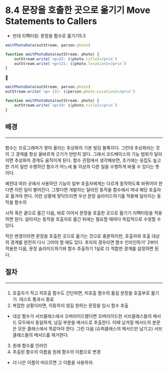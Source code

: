 # 8.4 문장을 호출한 곳으로 옮기기 Move Statements to Callers

- 반대 리팩터링: 문장을 함수로 옮기기5.3

```js
emitPhotoData(outStream, person.photo)

function emitPhotoData(outStream, photo) {
	outStream.write(`<p>25: ${photo.title}</p>\n`)
	outStream.write(`<p>131: ${photo.location}</p>\n`)
}
```
🔻
```js
emitPhotoData(outStream, person.photo)
outStream.write(`<p> 13): ${person.photo.Location}</p>\n`)

function emitPhotoData(outStream, photo) {
	outStream.write(`<p>19: ${photo.title}</p>\n`)
}
```

## 배경 <hr>
#### 
함수는 프로그래머가 쌓아 올리는 추상화의 기본 빌딩 블록이다. 그런데 추상화라는 것이 그 경계를 항상 올바르게 긋기가 만만치 않다. 그래서 코드베이스의 기능 범위가 달라지면 추상화의 경계도 움직이게 된다. 함수 관점에서 생각해보면, 초기에는 응집도 높고 한 가지 일만 수행하던 함수가 어느새 둘 이상의 다른 일을 수행하게 바뀔 수 있다는 뜻이다.

예컨대 여러 곳에서 사용하던 기능이 일부 호출자에게는 다르게 동작하도록 바뀌어야 한다면 이런 일이 벌어진다. 그렇다면 개발자는 달라진 동작을 함수에서 꺼내 해당 호출자로 옮겨야 한다. 이런 상황에 맞닥뜨리면 우선 문장 슬라이드하기를 적용해 달라지는 동작을 함수의

시작 혹은 끝으로 옮긴 다음, 바로 이어서 문장을 호출한 곳으로 옮기기 리팩터링을 적용하면 된다. 달라지는 동작을 호출자로 옮긴 뒤에는 필요할 때마다 독립적으로 수정할 수 있다.

작은 변경이라면 문장을 호출한 곳으로 옮기는 것으로 충분하지만, 호출자와 호출 대상의 경계를 완전히 다시 그어야 할 때도 있다. 후자의 경우라면 함수 인라인하기' 2부터 적용한 다음, 문장 슬라이드하기와 함수 추출하기 1실로 더 적합한 경계를 설정하면 된다.


## 절차 <hr>
#### 
1. 호출자가 적고 피호출 함수도 간단하면, 피호출 함수의 옮길 문장을 호출부로 옮기기. 테스트 통과시 종료
2. 복잡한 상황이라면, 이동하지 않길 원하는 문장을 임시 함수 추출
- 대상 함수가 서브클래스에서 오버라이드됐다면 오버라이드한 서브클래스들의 메서드 모두에서 동일하게, 남길 부분을 메서드로 추출한다. 이때 남겨질 메서드의 본문은 모든 클래스에서 똑같아야 한다. 그런 다음 (슈퍼클래스의 메서드만 남기고) 서브클래스들의 메서드를 제거한다.
3. 원래 함수를 인라인
4. 추출된 함수의 이름을 원래 함수의 이름으로 변경
- 더 나은 이름이 떠오르면 그 이름을 사용하자.